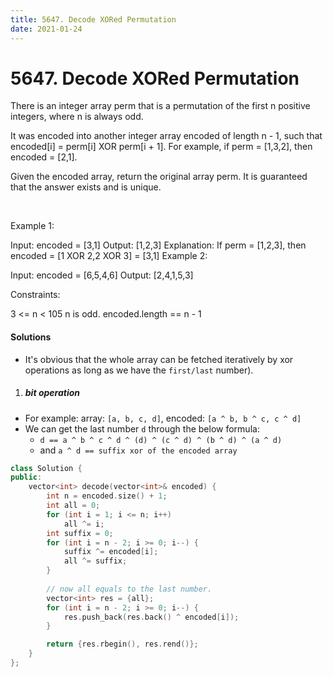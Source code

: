 ```yaml
---
title: 5647. Decode XORed Permutation
date: 2021-01-24
---
```


# 5647. Decode XORed Permutation

There is an integer array perm that is a permutation of the first n positive integers, where n is always odd.

It was encoded into another integer array encoded of length n - 1, such that encoded[i] = perm[i] XOR perm[i + 1]. For example, if perm = [1,3,2], then encoded = [2,1].

Given the encoded array, return the original array perm. It is guaranteed that the answer exists and is unique.

 

Example 1:

Input: encoded = [3,1]
Output: [1,2,3]
Explanation: If perm = [1,2,3], then encoded = [1 XOR 2,2 XOR 3] = [3,1]
Example 2:

Input: encoded = [6,5,4,6]
Output: [2,4,1,5,3]
 

Constraints:

3 <= n < 105
n is odd.
encoded.length == n - 1


#### Solutions

- It's obvious that the whole array can be fetched iteratively by xor operations as long as we have the `first/last` number).

1. ##### bit operation

- For example: array: `[a, b, c, d]`, encoded: `[a ^ b, b ^ c, c ^ d]`
- We can get the last number `d` through the below formula:
    - `d == a ^ b ^ c ^ d ^ (d) ^ (c ^ d) ^ (b ^ d) ^ (a ^ d)`
    - and `a ^ d == suffix xor of the encoded array` 


```c++
class Solution {
public:
    vector<int> decode(vector<int>& encoded) {
        int n = encoded.size() + 1;
        int all = 0;
        for (int i = 1; i <= n; i++)
            all ^= i;
        int suffix = 0;
        for (int i = n - 2; i >= 0; i--) {
            suffix ^= encoded[i];
            all ^= suffix;
        }
        
        // now all equals to the last number.
        vector<int> res = {all};
        for (int i = n - 2; i >= 0; i--) {
            res.push_back(res.back() ^ encoded[i]);
        }

        return {res.rbegin(), res.rend()};
    }
};
```